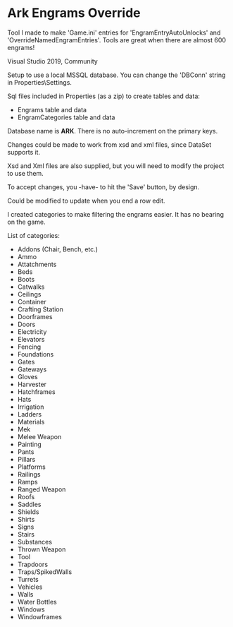# Ark Engrams Override
 Tool I made to make 'Game.ini' entries for 'EngramEntryAutoUnlocks' and 'OverrideNamedEngramEntries'. Tools are great when there are almost 600 engrams!
 
Visual Studio 2019, Community

Setup to use a local MSSQL database. You can change the 'DBConn' string in Properties\Settings.

Sql files included in Properties (as a zip) to create tables and data:
*	Engrams table and data
*	EngramCategories table and data

Database name is **ARK**. There is no auto-increment on the primary keys.

Changes could be made to work from xsd and xml files, since DataSet supports it.

Xsd and Xml files are also supplied, but you will need to modify the project to use them.

To accept changes, you -have- to hit the 'Save' button, by design.

Could be modified to update when you end a row edit.

I created categories to make filtering the engrams easier. It has no bearing on the game.

List of categories:
* Addons  (Chair, Bench, etc.)
* Ammo
* Attatchments
* Beds
* Boots
* Catwalks
* Ceilings
* Container
* Crafting Station
* Doorframes
* Doors
* Electricity
* Elevators
* Fencing
* Foundations
* Gates
* Gateways
* Gloves
* Harvester
* Hatchframes
* Hats
* Irrigation
* Ladders
* Materials
* Mek
* Melee Weapon
* Painting
* Pants
* Pillars
* Platforms
* Railings
* Ramps
* Ranged Weapon
* Roofs
* Saddles
* Shields
* Shirts
* Signs
* Stairs
* Substances
* Thrown Weapon
* Tool
* Trapdoors
* Traps/SpikedWalls
* Turrets
* Vehicles
* Walls
* Water Bottles
* Windows
* Windowframes
